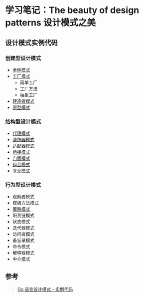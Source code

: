 # 学习笔记：The beauty of design patterns 设计模式之美

## 设计模式实例代码

### 创建型设计模式

- [单例模式](./singleton/README.md)
- [工厂模式](./factory/README.md)
  - 简单工厂
  - 工厂方法
  - 抽象工厂
- [建造者模式](./builder/README.md)
- [原型模式](./prototype/README.md)

### 结构型设计模式

- [代理模式](./proxy/README.md)
- [装饰器模式](./decorator/README.md)
- [适配器模式](./adapter/README.md)
- [桥接模式](./bridge/README.md)
- [门面模式](./facade/README.md)
- [组合模式](./composite/README.md)
- [享元模式](./flyweight/README.md)

### 行为型设计模式

- 观察者模式
- 模板方法模式
- [策略模式](./strategy/README.md)
- 职责链模式
- 状态模式
- 迭代器模式
- 访问者模式
- 备忘录模式
- 命令模式
- 解释器模式
- 中介模式

## 参考

> [Go 语言设计模式 - 实例代码][0]

[0]: https://github.com/senghoo/golang-design-pattern '设计模式 Go 实例 - 《研磨设计模式》学习笔记'
